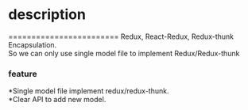 # description
========================
Redux, React-Redux, Redux-thunk Encapsulation.<br>
So we can only use single model file to implement Redux/Redux-thunk<br>

### feature

*Single model file implement redux/redux-thunk.<br>
*Clear API to add new model.<br>
